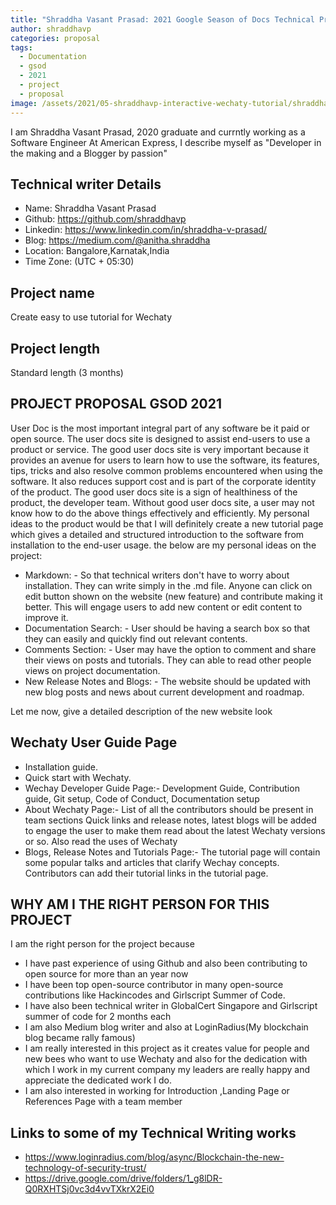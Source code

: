 ```yaml
---
title: "Shraddha Vasant Prasad: 2021 Google Season of Docs Technical Proposal"
author: shraddhavp
categories: proposal
tags:
  - Documentation
  - gsod
  - 2021
  - project
  - proposal
image: /assets/2021/05-shraddhavp-interactive-wechaty-tutorial/shraddhapic.jpg
---
```


I am Shraddha Vasant Prasad, 2020 graduate and currntly working as a Software Engineer At American Express, I describe myself as "Developer in the making and a Blogger by passion"

## Technical writer Details

- Name: Shraddha Vasant Prasad
- Github: <https://github.com/shraddhavp>
- Linkedin: <https://www.linkedin.com/in/shraddha-v-prasad/>
- Blog: <https://medium.com/@anitha.shraddha>
- Location: Bangalore,Karnatak,India
- Time Zone: (UTC + 05:30)

## Project name

Create easy to use tutorial for Wechaty

## Project length

Standard length (3 months)

## PROJECT PROPOSAL GSOD 2021

User Doc is the most important integral part of any software be it paid or open source. The user docs site is designed to assist end-users to use a product or service. The good user docs site is very important because it provides an avenue for users to learn how to use the software, its features, tips, tricks and also resolve common problems encountered when using the software. It also reduces support cost and is part of the corporate identity of the product. The good user docs site is a sign of healthiness of the product, the developer team. Without good user docs site, a user may not know how to do the above things effectively and efficiently.
My personal ideas to the product would be that I will definitely create a new tutorial page which gives a detailed and structured introduction to the software from installation to the end-user usage.
the below are my personal ideas on the project:

- Markdown: - So that technical writers don't have to worry about installation. They can write simply in the .md file. Anyone can click on edit button shown on the website (new feature) and contribute making it better. This will engage users to add new content or edit content to improve it.
- Documentation Search: - User should be having a search box so that they can easily and quickly find out relevant contents.
- Comments Section: - User may have the option to comment and share their views on posts and tutorials. They can able to read other people views on project documentation.
- New Release Notes and Blogs: - The website should be updated with new blog posts and news about current development and roadmap.

Let me now, give a detailed description of the new website look

## Wechaty User Guide Page

- Installation guide.
- Quick start with Wechaty.
- Wechay Developer Guide Page:-
  Development Guide, Contribution guide, Git setup, Code of Conduct, Documentation setup
- About Wechaty Page:-
  List of all the contributors should be present in team sections Quick links and release notes, latest blogs will be added to engage the user to make them read about the latest Wechaty versions or so. Also read the uses of Wechaty
- Blogs, Release Notes and Tutorials Page:-
  The tutorial page will contain some popular talks and articles that clarify Wechay concepts. Contributors can add their tutorial links in the tutorial page.

## WHY AM I THE RIGHT PERSON FOR THIS PROJECT

I am the right person for the project because

- I have past experience of using Github and also been contributing to open source for more than an year now
- I have been top open-source contributor in many open-source contributions like Hackincodes and Girlscript Summer of Code.
- I have also been technical writer in GlobalCert Singapore and Girlscript summer of code for 2 months each
- I am also Medium blog writer and also at LoginRadius(My blockchain blog became rally famous)
- I am really interested in this project as it creates value for people and new bees who want to use Wechaty and also for the dedication with which I work in my current company my leaders are really happy and appreciate the dedicated work I do.
- I am also interested in working for Introduction ,Landing Page or References Page with a team member

## Links to some of my Technical Writing works

- <https://www.loginradius.com/blog/async/Blockchain-the-new-technology-of-security-trust/>
- <https://drive.google.com/drive/folders/1_g8lDR-Q0RXHTSj0vc3d4vvTXkrX2Ei0>
